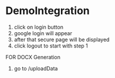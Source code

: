 # DemoIntegration

1. click on login button
2. google login will appear
3. after that secure page will be displayed
4. click logout to start with step 1

FOR DOCX Generation 
1. go to /uploadData
